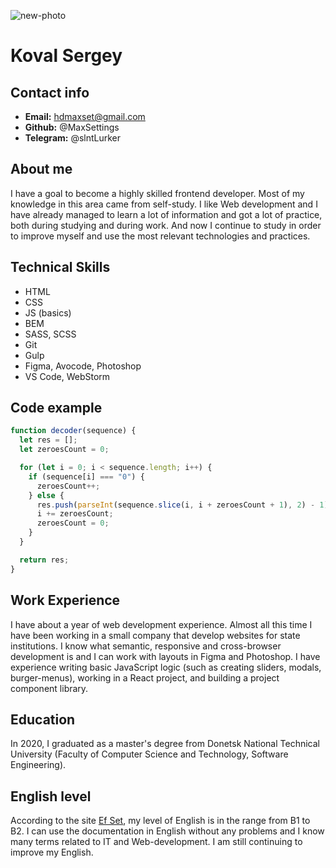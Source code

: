![new-photo](https://user-images.githubusercontent.com/26907855/132730317-03675c8d-fdce-41ab-9a79-c5bb9c22ecda.jpg)


# Koval Sergey

## Contact info

- **Email:** hdmaxset@gmail.com
- **Github:** @MaxSettings
- **Telegram:** @slntLurker

## About me

I have a goal to become a highly skilled frontend developer. Most of my knowledge in this area came from self-study. I like Web development and I have already managed to learn a lot of information and got a lot of practice, both during studying and during work. And now I continue to study in order to improve myself and use the most relevant technologies and practices.

## Technical Skills

- HTML
- CSS
- JS (basics)
- BEM
- SASS, SCSS
- Git
- Gulp
- Figma, Avocode, Photoshop
- VS Code, WebStorm

## Code example

```javascript
function decoder(sequence) {
  let res = [];
  let zeroesCount = 0;

  for (let i = 0; i < sequence.length; i++) {
    if (sequence[i] === "0") {
      zeroesCount++;
    } else {
      res.push(parseInt(sequence.slice(i, i + zeroesCount + 1), 2) - 1);
      i += zeroesCount;
      zeroesCount = 0;
    }
  }

  return res;
}
```

## Work Experience

I have about a year of web development experience. Almost all this time I have been working in a small company that develop websites for state institutions. I know what semantic, responsive and cross-browser development is and I can work with layouts in Figma and Photoshop. I have experience writing basic JavaScript logic (such as creating sliders, modals, burger-menus), working in a React project, and building a project component library.

## Education

In 2020, I graduated as a master's degree from Donetsk National Technical University (Faculty of Computer Science and Technology, Software Engineering).

## English level

According to the site [Ef Set](https://www.efset.org/ru/), my level of English is in the range from B1 to B2. I can use the documentation in English without any problems and I know many terms related to IT and Web-development. I am still continuing to improve my English.
